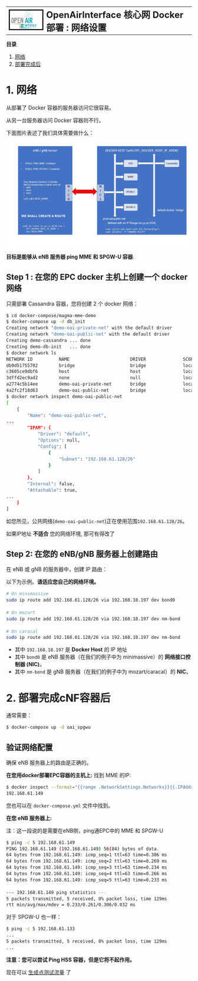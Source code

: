 <table style="border-collapse: collapse; border: none;">
  <tr style="border-collapse: collapse; border: none;">
    <td style="border-collapse: collapse; border: none;">
      <a href="http://www.openairinterface.org/">
         <img src="./images/oai_final_logo.png" alt="" border=3 height=50 width=150>
         </img>
      </a>
    </td>
    <td style="border-collapse: collapse; border: none; vertical-align: center;">
      <b><font size = "5">OpenAirInterface 核心网 Docker 部署 : 网络设置</font></b>
    </td>
  </tr>
</table>


**目录**

1.  [网络](#1-网络)
2.  [部署完成后](#2-部署完成cNF容器后)


# 1. 网络 #

从部署了 Docker 容器的服务器访问它很容易。

从另一台服务器访问 Docker 容器则不行。

下面图片表述了我们具体需要做什么：

![Block Diagram](./images/OAICN-Network-Deployment-Explanation.png)

**目标是能够从 eNB 服务器 ping MME 和 SPGW-U 容器**.


## Step 1 : 在您的 EPC docker 主机上创建一个 docker 网络 ##

只需部署 Cassandra 容器，您将创建 2 个 docker 网络：

```bash
$ cd docker-compose/magma-mme-demo
$ docker-compose up -d db_init
Creating network "demo-oai-private-net" with the default driver
Creating network "demo-oai-public-net" with the default driver
Creating demo-cassandra ... done
Creating demo-db-init   ... done
$ docker network ls
NETWORK ID          NAME                       DRIVER              SCOPE
db9d51755702        bridge                     bridge              local
c3605ce9dbf6        host                       host                local
3dffd2ec9ad2        none                       null                local
a2774c5b14ee        demo-oai-private-net       bridge              local
4a2fc2f18d63        demo-oai-public-net        bridge              local
$ docker network inspect demo-oai-public-net
[
    {
        "Name": "demo-oai-public-net",
...
        "IPAM": {
            "Driver": "default",
            "Options": null,
            "Config": [
                {
                    "Subnet": "192.168.61.128/26"
                }
            ]
        },
        "Internal": false,
        "Attachable": true,
...
    }
]
```


如您所见，公共网络(`demo-oai-public-net`)正在使用范围`192.168.61.128/26`。

如果IP地址 **不适合** 您的网络环境, 那可有得改了

## Step 2: 在您的 eNB/gNB 服务器上创建路由 ##

在 eNB 或 gNB 的服务器中，创建 IP 路由：

以下为示例。**请适应您自己的网络环境。**

```bash
# On minimassive
sudo ip route add 192.168.61.128/26 via 192.168.18.197 dev bond0

# On mozart
sudo ip route add 192.168.61.128/26 via 192.168.18.197 dev nm-bond

# On caracal
sudo ip route add 192.168.61.128/26 via 192.168.18.197 dev nm-bond
```

- 其中 `192.168.18.197` 是 **Docker Host** 的 IP 地址
- 其中 `bond0` 是 eNB 服务器（在我们的例子中为 minimassive）的 **网络接口控制器 (NIC)**。
- 其中 `nm-bond` 是 gNB 服务器（在我们的例子中为 mozart/caracal）的 **NIC**。

# 2. 部署完成cNF容器后 #

通常需要：

```bash
$ docker-compose up -d oai_spgwu
```

## 验证网络配置 ##

确保 eNB 服务器上的路由是正确的。

**在您用docker部署EPC容器的主机上:** 找到 MME 的IP:

```bash
$ docker inspect --format="{{range .NetworkSettings.Networks}}{{.IPAddress}}{{end}}" demo-magma-mme
192.168.61.149
```

您也可以在 `docker-compose.yml` 文件中找到。

**在您 eNB 服务器上:**

注：这一段说的是需要在eNB侧，ping通EPC中的 MME 和 SPGW-U

```bash
$ ping -c 5 192.168.61.149
PING 192.168.61.149 (192.168.61.149) 56(84) bytes of data.
64 bytes from 192.168.61.149: icmp_seq=1 ttl=63 time=0.306 ms
64 bytes from 192.168.61.149: icmp_seq=2 ttl=63 time=0.269 ms
64 bytes from 192.168.61.149: icmp_seq=3 ttl=63 time=0.234 ms
64 bytes from 192.168.61.149: icmp_seq=4 ttl=63 time=0.266 ms
64 bytes from 192.168.61.149: icmp_seq=5 ttl=63 time=0.233 ms

--- 192.168.61.149 ping statistics ---
5 packets transmitted, 5 received, 0% packet loss, time 129ms
rtt min/avg/max/mdev = 0.233/0.261/0.306/0.032 ms
```

对于 SPGW-U 也一样：

```bash
$ ping -c 5 192.168.61.133
...
5 packets transmitted, 5 received, 0% packet loss, time 129ms
...
```

**注意：您可以尝试 Ping HSS 容器，但是它将不起作用。**

现在可以 [生成点测试流量](./生成流量.md) 了
